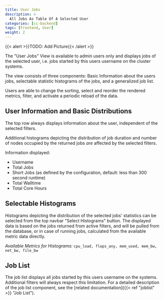 ```yaml
---
title: User Jobs
description: >
  All Jobs As Table Of A Selected User
categories: [cc-backend]
tags: [Frontend, User]
weight: 2
---
```


{{< alert >}}TODO: Add Picture{{< /alert >}}

The "User Jobs" View is available to admin users only and displays jobs of the selected user, i.e. jobs started by this users username on the cluster systems.

The view consists of three components: Basic Information about the users jobs, selectable statistic histograms of the jobs, and a generalized job list.

Users are able to change the sorting, select and reorder the rendered metrics, filter, and activate a periodic reload of the data.

## User Information and Basic Distributions

The top row always displays information about the user, independent of the selected filters.

Additional histograms depicting the distribution of job duration and number of nodes occupied by the returned jobs *are* affected by the selected filters.

Information displayed:

* Username
* Total Jobs
* Short Jobs (as defined by the configuration, default: less than 300 second runtime)
* Total Walltime
* Total Core Hours

## Selectable Histograms

Histograms depicting the distribution of the selected jobs' statistics can be selected from the top navbar "Select Histograms" button. The displayed data is based on the jobs returned from active filters, and will be pulled from the database, or in case of running jobs, calculated from the available metric data directly.

*Available Metrics for Histograms:* `cpu_load, flops_any, mem_used, mem_bw, net_bw, file_bw`

## Job List

The job list displays all jobs started by this users username on the systems. Additional filters will always respect this limitation. For a detailed description of the job list component, see the [related documentation]({{< ref "joblist" >}} "Job List").